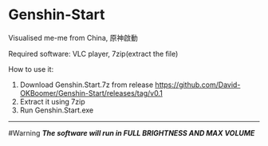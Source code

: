 # Genshin-Start
Visualised me-me from China, 原神啟動

Required software: VLC player, 7zip(extract the file)

How to use it:

1. Download Genshin.Start.7z from release https://github.com/David-OKBoomer/Genshin-Start/releases/tag/v0.1
2. Extract it using 7zip
3. Run Genshin.Start.exe

---------------------------------------------------------------------------------------------------------------
#Warning
***The software will run in FULL BRIGHTNESS AND MAX VOLUME***
